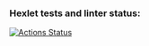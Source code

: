 ### Hexlet tests and linter status:
[![Actions Status](https://github.com/vladsmelianets/java-project-73/workflows/hexlet-check/badge.svg)](https://github.com/vladsmelianets/java-project-73/actions)